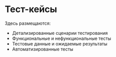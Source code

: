 # Тест-кейсы

Здесь размещаются:
- Детализированные сценарии тестирования
- Функциональные и нефункциональные тесты
- Тестовые данные и ожидаемые результаты
- Автоматизированные тесты
